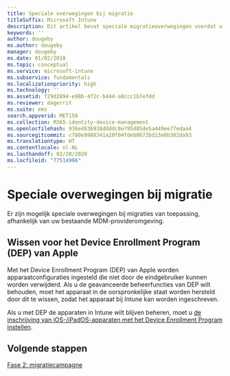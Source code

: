 ```yaml
---
title: Speciale overwegingen bij migratie
titleSuffix: Microsoft Intune
description: Dit artikel bevat speciale migratieoverwegingen voordat u een Microsoft Intune-migratiecampagne start.
keywords: ''
author: dougeby
ms.author: dougeby
manager: dougeby
ms.date: 01/02/2018
ms.topic: conceptual
ms.service: microsoft-intune
ms.subservice: fundamentals
ms.localizationpriority: high
ms.technology: ''
ms.assetid: f29d2894-e98b-4f2c-b444-a8ccc1b7efdd
ms.reviewer: dagerrit
ms.suite: ems
search.appverid: MET150
ms.collection: M365-identity-device-management
ms.openlocfilehash: 936e4836938ddddc8e795d85de5a449ee77edaa4
ms.sourcegitcommit: c780e9988341a20f94fdeb8672bd13e0b302da93
ms.translationtype: HT
ms.contentlocale: nl-NL
ms.lasthandoff: 02/20/2020
ms.locfileid: "77514996"
---
```

# <a name="special-migration-considerations"></a>Speciale overwegingen bij migratie

Er zijn mogelijk speciale overwegingen bij migraties van toepassing, afhankelijk van uw bestaande MDM-provideromgeving.

## <a name="wipe-for-apples-device-enrollment-program-dep"></a>Wissen voor het Device Enrollment Program (DEP) van Apple

Met het Device Enrollment Program (DEP) van Apple worden apparaatconfiguraties ingesteld die niet door de eindgebruiker kunnen worden verwijderd. Als u de geavanceerde beheerfuncties van DEP wilt behouden, moet het apparaat in de oorspronkelijke staat worden hersteld door dit te wissen, zodat het apparaat bij Intune kan worden ingeschreven.

Als u met DEP de apparaten in Intune wilt blijven beheren, moet u [de inschrijving van iOS-/iPadOS-apparaten met het Device Enrollment Program instellen](../enrollment/device-enrollment-program-enroll-ios.md).


## <a name="next-steps"></a>Volgende stappen

[Fase 2: migratiecampagne](../migration-guide-campaign.md)

